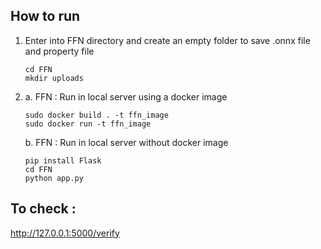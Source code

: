 How to run
-----------
1. Enter into FFN directory and create an empty folder to save .onnx file and property file 

       cd FFN
       mkdir uploads

2. 
    a. FFN : Run in local server using a docker image
     
       sudo docker build . -t ffn_image
       sudo docker run -t ffn_image

    b. FFN : Run in local server without docker image
    
       pip install Flask
       cd FFN
       python app.py
    

To check : 
--------
   http://127.0.0.1:5000/verify
       
  
   
